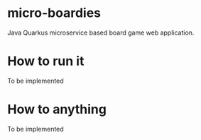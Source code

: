 # micro-boardies
Java Quarkus microservice based board game web application.

# How to run it
To be implemented

# How to anything
To be implemented